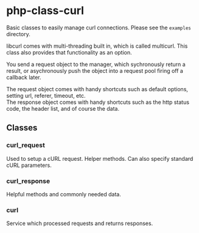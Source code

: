 # php-class-curl
Basic classes to easily manage curl connections. Please see the `examples` directory. 

libcurl comes with multi-threading built in, which is called multicurl. This class also provides that functionality as an option.  

You send a request object to the manager, which sychronously return a result, or asychronously push the object into a request pool firing off a callback later.  

The request object comes with handy shortcuts such as default options, setting url, referer, timeout, etc.  
The response object comes with handy shortcuts such as the http status code, the header list, and of course the data.  

## Classes

### curl_request

Used to setup a cURL request. Helper methods. Can also specify standard cURL parameters.

### curl_response

Helpful methods and commonly needed data.

### curl

Service which processed requests and returns responses.

